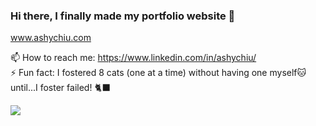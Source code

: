 ### Hi there, I finally made my portfolio website 👋

www.ashychiu.com
 
📫 How to reach me: https://www.linkedin.com/in/ashychiu/   
⚡ Fun fact: I fostered 8 cats (one at a time) without having one myself🐱 until...I foster failed! 🐈‍⬛

![](https://komarev.com/ghpvc/?username=ashychiu)

<!--
**ashychiu/ashychiu** is a ✨ _special_ ✨ repository because its `README.md` (this file) appears on your GitHub profile.

Here are some ideas to get you started:

- 🔭 I’m currently working on ...
- 🌱 I’m currently learning ...
- 👯 I’m looking to collaborate on ...
- 🤔 I’m looking for help with ...
- 💬 Ask me about ...
- 📫 How to reach me: ...
- 😄 Pronouns: ...
- ⚡ Fun fact: ...
-->
